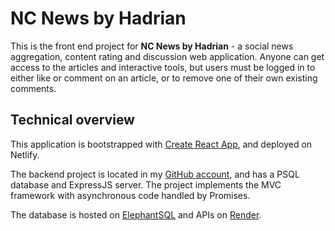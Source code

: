 # NC News by Hadrian

This is the front end project for **NC News by Hadrian** - a social news aggregation, content rating and discussion web application. Anyone can get access to the articles and interactive tools, but users must be logged in to either like or comment on an article, or to remove one of their own existing comments.

## Technical overview

This application is bootstrapped with [Create React App](https://github.com/facebook/create-react-app), and deployed on Netlify. 

The backend project is located in my [GitHub account](https://github.com/HadrianDeveloper/NC-News), and has a PSQL database and ExpressJS server. The project implements the MVC framework with asynchronous code handled by Promises.

The database is hosted on [ElephantSQL](https://www.elephantsql.com/) and APIs on [Render](www.render.com).
